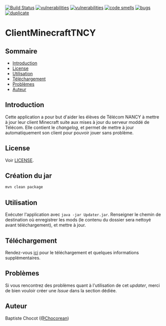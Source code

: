 [![Build Status](https://travis-ci.org/Chocorean/ClientMinecraftTNCY.svg?branch=master)](https://travis-ci.org/Chocorean/ClientMinecraftTNCY)
[![vulnerabilities](https://sonarcloud.io/api/project_badges/measure?project=io.chocorean%3Aminecraft-updater&metric=vulnerabilities)](https://sonarcloud.io/api/project_badges/measure?project=io.chocorean%3Aminecraft-updater&metric=vulnerabilities)
[![vulnerabilities](https://sonarcloud.io/api/project_badges/measure?project=io.chocorean%3Aminecraft-updater&metric=alert_status
)](https://sonarcloud.io/api/project_badges/measure?project=io.chocorean%3Aminecraft-updater&metric=alert_status
)
[![code smells](https://sonarcloud.io/api/project_badges/measure?project=io.chocorean%3Aminecraft-updater&metric=code_smells
)](https://sonarcloud.io/api/project_badges/measure?project=io.chocorean%3Aminecraft-updater&metric=code_smells
)
[![bugs](https://sonarcloud.io/api/project_badges/measure?project=io.chocorean%3Aminecraft-updater&metric=bugs
)](https://sonarcloud.io/api/project_badges/measure?project=io.chocorean%3Aminecraft-updater&metric=bugs
)
[![duplicate](https://sonarcloud.io/api/project_badges/measure?project=io.chocorean%3Aminecraft-updater&metric=duplicated_lines_density
)](https://sonarcloud.io/api/project_badges/measure?project=io.chocorean%3Aminecraft-updater&metric=duplicated_lines_density
)








# ClientMinecraftTNCY

## Sommaire

* [Introduction](#introduction)
* [License](#license)
* [Utilisation](#utilisation)
* [Téléchargement](#téléchargement)
* [Problèmes](#problèmes)
* [Auteur](auteur)

## Introduction

Cette application a pour but d'aider les élèves de Télécom NANCY à mettre à jour leur client Minecraft suite aux mises à jour du serveur moddé de Télécom.
Elle contient le *changelog*, et permet de mettre à jour automatiquement son client pour pouvoir jouer sans problème.

## License

Voir [LICENSE](https://github.com/Chocorean/ClientMinecraftTNCY/blob/master/LICENSE).

## Création du jar

```bash
mvn clean package
```

## Utilisation

Exécuter l'application avec `java -jar Updater.jar`. Renseigner le chemin de destination où enregistrer les mods (le contenu du dossier sera nettoyé avant téléchargement), et mettre à jour.

## Téléchargement

Rendez-vous [ici](https://gitlab.com/telecomnancy.net/public/wikis/Serveur-minecraft) pour le téléchargement et quelques informations supplémentaires.

## Problèmes

Si vous rencontrez des problèmes quant à l'utilisation de cet *updater*, merci de bien vouloir créer une *Issue* dans la section dédiée.

## Auteur

Baptiste Chocot ([@Chocorean](https://github.com/Chocorean/))
